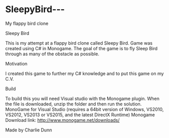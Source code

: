 # SleepyBird---
My flappy bird clone

Sleepy Bird

This is my attempt at a flappy bird clone called Sleepy Bird. Game was created using C# in Monogame. The goal of the game is to fly Sleep Bird through as many of the obstacle as possible.

Motivation

I created this game to further my C# knowledge and to put this game on my C.V. 

Build

To build this you will need Visual studio with the Monogame plugin. When the file is downloaded, unzip the folder and then run the solution.
MonoGame for Visual Studio (requires a 64bit version of Windows, VS2010, VS2012, VS2013 or VS2015, and the latest DirectX Runtime)
Monogame Download link: http://www.monogame.net/downloads/




Made by Charlie Dunn
 









